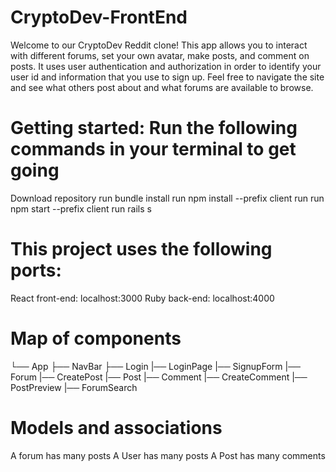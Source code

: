 # CryptoDev-FrontEnd

Welcome to our CryptoDev Reddit clone! This app allows you to interact with different forums, 
set your own avatar, make posts, and comment on posts. It uses user authentication and 
authorization in order to identify your user id and information that you use to sign up. 
Feel free to navigate the site and see what others post about and what forums are available
to browse. 

# Getting started: Run the following commands in your terminal to get going
Download repository
run bundle install
run npm install --prefix client
run run npm start --prefix client
run rails s

# This project uses the following ports:
React front-end: localhost:3000
Ruby back-end: localhost:4000

# Map of components
└── App
    ├── NavBar
    ├── Login
        |── LoginPage
        |── SignupForm
    |── Forum
        |── CreatePost
        |── Post
            |── Comment
            |── CreateComment
        |── PostPreview
    |── ForumSearch

# Models and associations
A forum has many posts
A User has many posts
A Post has many comments

    